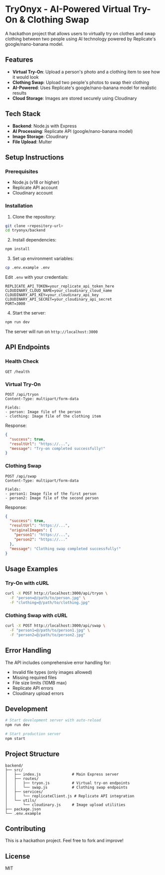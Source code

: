 # TryOnyx - AI-Powered Virtual Try-On & Clothing Swap

A hackathon project that allows users to virtually try on clothes and swap clothing between two people using AI technology powered by Replicate's google/nano-banana model.

## Features

- **Virtual Try-On**: Upload a person's photo and a clothing item to see how it would look
- **Clothing Swap**: Upload two people's photos to swap their clothing
- **AI-Powered**: Uses Replicate's google/nano-banana model for realistic results
- **Cloud Storage**: Images are stored securely using Cloudinary

## Tech Stack

- **Backend**: Node.js with Express
- **AI Processing**: Replicate API (google/nano-banana model)
- **Image Storage**: Cloudinary
- **File Upload**: Multer

## Setup Instructions

### Prerequisites

- Node.js (v18 or higher)
- Replicate API account
- Cloudinary account

### Installation

1. Clone the repository:
```bash
git clone <repository-url>
cd tryonyx/backend
```

2. Install dependencies:
```bash
npm install
```

3. Set up environment variables:
```bash
cp .env.example .env
```

Edit `.env` with your credentials:
```
REPLICATE_API_TOKEN=your_replicate_api_token_here
CLOUDINARY_CLOUD_NAME=your_cloudinary_cloud_name
CLOUDINARY_API_KEY=your_cloudinary_api_key
CLOUDINARY_API_SECRET=your_cloudinary_api_secret
PORT=3000
```

4. Start the server:
```bash
npm run dev
```

The server will run on `http://localhost:3000`

## API Endpoints

### Health Check
```http
GET /health
```

### Virtual Try-On
```http
POST /api/tryon
Content-Type: multipart/form-data

Fields:
- person: Image file of the person
- clothing: Image file of the clothing item
```

Response:
```json
{
  "success": true,
  "resultUrl": "https://...",
  "message": "Try-on completed successfully!"
}
```

### Clothing Swap
```http
POST /api/swap
Content-Type: multipart/form-data

Fields:
- person1: Image file of the first person
- person2: Image file of the second person
```

Response:
```json
{
  "success": true,
  "resultUrl": "https://...",
  "originalImages": {
    "person1": "https://...",
    "person2": "https://..."
  },
  "message": "Clothing swap completed successfully!"
}
```

## Usage Examples

### Try-On with cURL
```bash
curl -X POST http://localhost:3000/api/tryon \
  -F "person=@/path/to/person.jpg" \
  -F "clothing=@/path/to/clothing.jpg"
```

### Clothing Swap with cURL
```bash
curl -X POST http://localhost:3000/api/swap \
  -F "person1=@/path/to/person1.jpg" \
  -F "person2=@/path/to/person2.jpg"
```

## Error Handling

The API includes comprehensive error handling for:
- Invalid file types (only images allowed)
- Missing required files
- File size limits (10MB max)
- Replicate API errors
- Cloudinary upload errors

## Development

```bash
# Start development server with auto-reload
npm run dev

# Start production server
npm start
```

## Project Structure

```
backend/
├── src/
│   ├── index.js              # Main Express server
│   ├── routes/
│   │   ├── tryon.js          # Virtual try-on endpoints
│   │   └── swap.js           # Clothing swap endpoints
│   ├── services/
│   │   └── replicateClient.js # Replicate API integration
│   └── utils/
│       └── cloudinary.js     # Image upload utilities
├── package.json
└── .env.example
```

## Contributing

This is a hackathon project. Feel free to fork and improve!

## License

MIT